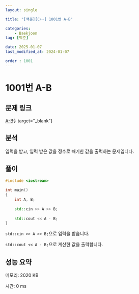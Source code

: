 ```yaml
---
layout: single

title: "[백준][C++] 1001번 A-B"

categories:
    - Baekjoon
tag: [백준]

date: 2025-01-07
last_modified_at: 2024-01-07

order : 1001
---
```


# 1001번 A-B

## 문제 링크

[A-B](https://www.acmicpc.net/problem/1001){: target="_blank"}

## 분석

입력을 받고, 입력 받은 값을 정수로 빼기한 값을 출력하는 문제입니다.

## 풀이

```cpp
#include <iostream>

int main()
{
    int A, B;
    
    std::cin >> A >> B;
    
    std::cout << A - B;
}
```

``std::cin >> A >> B;``으로 입력을 받습니다.

``std::cout << A - B;``으로 계산한 값을 출력합니다.

## 성능 요약

메모리: 2020 KB

시간: 0 ms